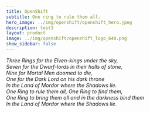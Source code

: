 ```yaml
---
title: OpenShift
subtitle: One ring to rule them all.
hero_image: ../img/openshift/openshift_hero.jpeg
description: test3
layout: product
image: ../img/openshift/openshift_logo_640.png
show_sidebar: false
---
```

_Three Rings for the Elven-kings under the sky,  
Seven for the Dwarf-lords in their halls of stone,  
Nine for Mortal Men doomed to die,  
One for the Dark Lord on his dark throne  
In the Land of Mordor where the Shadows lie.  
One Ring to rule them all, One Ring to find them,  
One Ring to bring them all and in the darkness bind them  
In the Land of Mordor where the Shadows lie._

